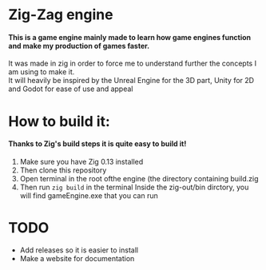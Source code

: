 # Zig-Zag engine
#### This is a game engine mainly made to learn how game engines function and make my production of games faster.

It was made in zig in order to force me to understand further the concepts I am using to make it.\
It will heavily be inspired by the Unreal Engine for the 3D part, Unity for 2D and Godot for ease of use and appeal

# How to build it:
#### Thanks to Zig's build steps it is quite easy to build it!
1. Make sure you have Zig 0.13 installed
2. Then clone this repository
3. Open terminal in the root ofthe engine (the directory containing build.zig
4. Then run `zig build` in the terminal
Inside the zig-out/bin dirctory, you will find gameEngine.exe that you can run

# TODO
* Add releases so it is easier to install
* Make a website for documentation
